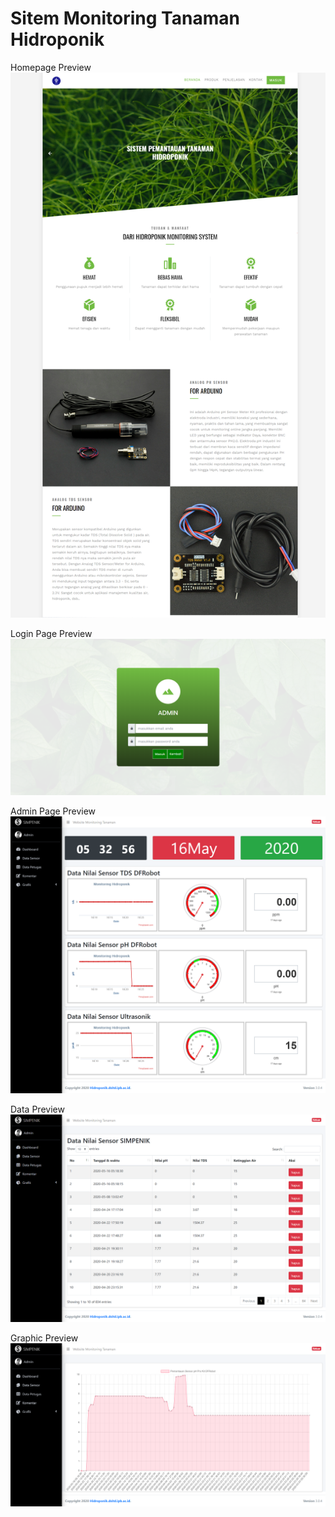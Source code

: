 # Sitem Monitoring Tanaman Hidroponik

Homepage Preview
![](home.png)

Login Page Preview
![](login.png)

Admin Page Preview
![](admin.png)

Data Preview
![](datatabel.png)

Graphic Preview
![](grafik.png)
